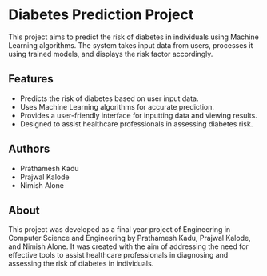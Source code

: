 # Diabetes Prediction Project

This project aims to predict the risk of diabetes in individuals using Machine Learning algorithms. The system takes input data from users, processes it using trained models, and displays the risk factor accordingly.

## Features

- Predicts the risk of diabetes based on user input data.
- Uses Machine Learning algorithms for accurate prediction.
- Provides a user-friendly interface for inputting data and viewing results.
- Designed to assist healthcare professionals in assessing diabetes risk.

## Authors

- Prathamesh Kadu
- Prajwal Kalode
- Nimish Alone 

## About

This project was developed as a final year project of Engineering in Computer Science and Engineering by Prathamesh Kadu, Prajwal Kalode, and Nimish Alone. It was created with the aim of addressing the need for effective tools to assist healthcare professionals in diagnosing and assessing the risk of diabetes in individuals.
